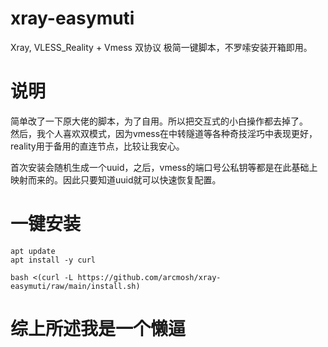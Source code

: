 # xray-easymuti
Xray, VLESS_Reality + Vmess 双协议 极简一键脚本，不罗嗦安装开箱即用。

# 说明 
简单改了一下原大佬的脚本，为了自用。所以把交互式的小白操作都去掉了。  
然后，我个人喜欢双模式，因为vmess在中转隧道等各种奇技淫巧中表现更好，reality用于备用的直连节点，比较让我安心。  

首次安装会随机生成一个uuid，之后，vmess的端口号公私钥等都是在此基础上映射而来的。因此只要知道uuid就可以快速恢复配置。

# 一键安装
```
apt update
apt install -y curl
```
```
bash <(curl -L https://github.com/arcmosh/xray-easymuti/raw/main/install.sh)
```

# 综上所述我是一个懒逼
